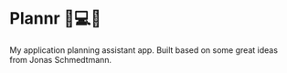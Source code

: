# Plannr 📓💻📒

My application planning assistant app. Built based on some great ideas from Jonas Schmedtmann. 
